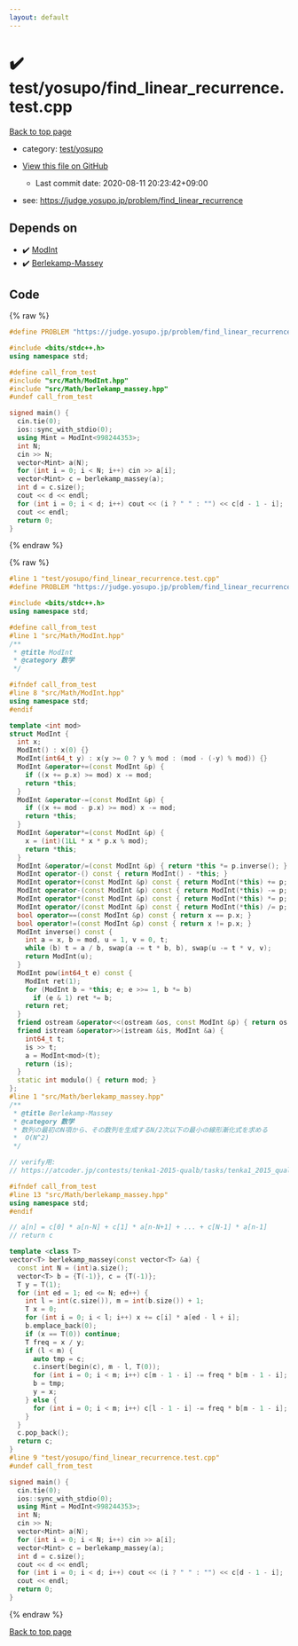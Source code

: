 ```yaml
---
layout: default
---
```


<!-- mathjax config similar to math.stackexchange -->
<script type="text/javascript" async
  src="https://cdnjs.cloudflare.com/ajax/libs/mathjax/2.7.5/MathJax.js?config=TeX-MML-AM_CHTML">
</script>
<script type="text/x-mathjax-config">
  MathJax.Hub.Config({
    TeX: { equationNumbers: { autoNumber: "AMS" }},
    tex2jax: {
      inlineMath: [ ['$','$'] ],
      processEscapes: true
    },
    "HTML-CSS": { matchFontHeight: false },
    displayAlign: "left",
    displayIndent: "2em"
  });
</script>

<script type="text/javascript" src="https://cdnjs.cloudflare.com/ajax/libs/jquery/3.4.1/jquery.min.js"></script>
<script src="https://cdn.jsdelivr.net/npm/jquery-balloon-js@1.1.2/jquery.balloon.min.js" integrity="sha256-ZEYs9VrgAeNuPvs15E39OsyOJaIkXEEt10fzxJ20+2I=" crossorigin="anonymous"></script>
<script type="text/javascript" src="../../../assets/js/copy-button.js"></script>
<link rel="stylesheet" href="../../../assets/css/copy-button.css" />


# :heavy_check_mark: test/yosupo/find_linear_recurrence.test.cpp

<a href="../../../index.html">Back to top page</a>

* category: <a href="../../../index.html#0b58406058f6619a0f31a172defc0230">test/yosupo</a>
* <a href="{{ site.github.repository_url }}/blob/master/test/yosupo/find_linear_recurrence.test.cpp">View this file on GitHub</a>
    - Last commit date: 2020-08-11 20:23:42+09:00


* see: <a href="https://judge.yosupo.jp/problem/find_linear_recurrence">https://judge.yosupo.jp/problem/find_linear_recurrence</a>


## Depends on

* :heavy_check_mark: <a href="../../../library/src/Math/ModInt.hpp.html">ModInt</a>
* :heavy_check_mark: <a href="../../../library/src/Math/berlekamp_massey.hpp.html">Berlekamp-Massey</a>


## Code

<a id="unbundled"></a>
{% raw %}
```cpp
#define PROBLEM "https://judge.yosupo.jp/problem/find_linear_recurrence"

#include <bits/stdc++.h>
using namespace std;

#define call_from_test
#include "src/Math/ModInt.hpp"
#include "src/Math/berlekamp_massey.hpp"
#undef call_from_test

signed main() {
  cin.tie(0);
  ios::sync_with_stdio(0);
  using Mint = ModInt<998244353>;
  int N;
  cin >> N;
  vector<Mint> a(N);
  for (int i = 0; i < N; i++) cin >> a[i];
  vector<Mint> c = berlekamp_massey(a);
  int d = c.size();
  cout << d << endl;
  for (int i = 0; i < d; i++) cout << (i ? " " : "") << c[d - 1 - i];
  cout << endl;
  return 0;
}
```
{% endraw %}

<a id="bundled"></a>
{% raw %}
```cpp
#line 1 "test/yosupo/find_linear_recurrence.test.cpp"
#define PROBLEM "https://judge.yosupo.jp/problem/find_linear_recurrence"

#include <bits/stdc++.h>
using namespace std;

#define call_from_test
#line 1 "src/Math/ModInt.hpp"
/**
 * @title ModInt
 * @category 数学
 */

#ifndef call_from_test
#line 8 "src/Math/ModInt.hpp"
using namespace std;
#endif

template <int mod>
struct ModInt {
  int x;
  ModInt() : x(0) {}
  ModInt(int64_t y) : x(y >= 0 ? y % mod : (mod - (-y) % mod)) {}
  ModInt &operator+=(const ModInt &p) {
    if ((x += p.x) >= mod) x -= mod;
    return *this;
  }
  ModInt &operator-=(const ModInt &p) {
    if ((x += mod - p.x) >= mod) x -= mod;
    return *this;
  }
  ModInt &operator*=(const ModInt &p) {
    x = (int)(1LL * x * p.x % mod);
    return *this;
  }
  ModInt &operator/=(const ModInt &p) { return *this *= p.inverse(); }
  ModInt operator-() const { return ModInt() - *this; }
  ModInt operator+(const ModInt &p) const { return ModInt(*this) += p; }
  ModInt operator-(const ModInt &p) const { return ModInt(*this) -= p; }
  ModInt operator*(const ModInt &p) const { return ModInt(*this) *= p; }
  ModInt operator/(const ModInt &p) const { return ModInt(*this) /= p; }
  bool operator==(const ModInt &p) const { return x == p.x; }
  bool operator!=(const ModInt &p) const { return x != p.x; }
  ModInt inverse() const {
    int a = x, b = mod, u = 1, v = 0, t;
    while (b) t = a / b, swap(a -= t * b, b), swap(u -= t * v, v);
    return ModInt(u);
  }
  ModInt pow(int64_t e) const {
    ModInt ret(1);
    for (ModInt b = *this; e; e >>= 1, b *= b)
      if (e & 1) ret *= b;
    return ret;
  }
  friend ostream &operator<<(ostream &os, const ModInt &p) { return os << p.x; }
  friend istream &operator>>(istream &is, ModInt &a) {
    int64_t t;
    is >> t;
    a = ModInt<mod>(t);
    return (is);
  }
  static int modulo() { return mod; }
};
#line 1 "src/Math/berlekamp_massey.hpp"
/**
 * @title Berlekamp-Massey
 * @category 数学
 * 数列の最初のN項から、その数列を生成するN/2次以下の最小の線形漸化式を求める
 *  O(N^2)
 */

// verify用:
// https://atcoder.jp/contests/tenka1-2015-qualb/tasks/tenka1_2015_qualB_c

#ifndef call_from_test
#line 13 "src/Math/berlekamp_massey.hpp"
using namespace std;
#endif

// a[n] = c[0] * a[n-N] + c[1] * a[n-N+1] + ... + c[N-1] * a[n-1]
// return c

template <class T>
vector<T> berlekamp_massey(const vector<T> &a) {
  const int N = (int)a.size();
  vector<T> b = {T(-1)}, c = {T(-1)};
  T y = T(1);
  for (int ed = 1; ed <= N; ed++) {
    int l = int(c.size()), m = int(b.size()) + 1;
    T x = 0;
    for (int i = 0; i < l; i++) x += c[i] * a[ed - l + i];
    b.emplace_back(0);
    if (x == T(0)) continue;
    T freq = x / y;
    if (l < m) {
      auto tmp = c;
      c.insert(begin(c), m - l, T(0));
      for (int i = 0; i < m; i++) c[m - 1 - i] -= freq * b[m - 1 - i];
      b = tmp;
      y = x;
    } else {
      for (int i = 0; i < m; i++) c[l - 1 - i] -= freq * b[m - 1 - i];
    }
  }
  c.pop_back();
  return c;
}
#line 9 "test/yosupo/find_linear_recurrence.test.cpp"
#undef call_from_test

signed main() {
  cin.tie(0);
  ios::sync_with_stdio(0);
  using Mint = ModInt<998244353>;
  int N;
  cin >> N;
  vector<Mint> a(N);
  for (int i = 0; i < N; i++) cin >> a[i];
  vector<Mint> c = berlekamp_massey(a);
  int d = c.size();
  cout << d << endl;
  for (int i = 0; i < d; i++) cout << (i ? " " : "") << c[d - 1 - i];
  cout << endl;
  return 0;
}

```
{% endraw %}

<a href="../../../index.html">Back to top page</a>

